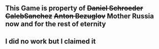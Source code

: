 ## This Game is property of ~~Daniel Schroeder~~ ~~CalebSanchez~~ ~~Anton Bezuglov~~ Mother Russia now and for the rest of eternity
## I did no work but I claimed it
